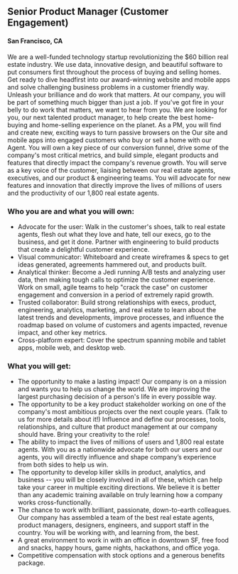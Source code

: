 ## Senior Product Manager (Customer Engagement)
#### San Francisco, CA

We are a well-funded technology startup revolutionizing the $60 billion real estate industry. We use data, innovative design, and beautiful software to put consumers first throughout the process of buying and selling homes. Get ready to dive headfirst into our award-winning website and mobile apps and solve challenging business problems in a customer friendly way. Unleash your brilliance and do work that matters. At our company, you will be part of something much bigger than just a job. If you've got fire in your belly to do work that matters, we want to hear from you.
We are looking for you, our next talented product manager, to help create the best home-buying and home-selling experience on the planet. As a PM, you will find and create new, exciting ways to turn passive browsers on the Our site and mobile apps into engaged customers who buy or sell a home with our Agent. You will own a key piece of our conversion funnel, drive some of the company's most critical metrics, and build simple, elegant products and features that directly impact the company's revenue growth.
You will serve as a key voice of the customer, liaising between our real estate agents, executives, and our product & engineering teams. You will advocate for new features and innovation that directly improve the lives of millions of users and the productivity of our 1,800 real estate agents.

### Who you are and what you will own:
+	Advocate for the user: Walk in the customer's shoes, talk to real estate agents, flesh out what they love and hate, tell our execs, go to the business, and get it done. Partner with engineering to build products that create a delightful customer experience.
+	Visual communicator: Whiteboard and create wireframes & specs to get ideas generated, agreements hammered out, and products built.
+	Analytical thinker: Become a Jedi running A/B tests and analyzing user data, then making tough calls to optimize the customer experience. Work on small, agile teams to help "crack the case" on customer engagement and conversion in a period of extremely rapid growth.
+	Trusted collaborator: Build strong relationships with execs, product, engineering, analytics, marketing, and real estate to learn about the latest trends and developments, improve processes, and influence the roadmap based on volume of customers and agents impacted, revenue impact, and other key metrics.
+	Cross-platform expert: Cover the spectrum spanning mobile and tablet apps, mobile web, and desktop web.

### What you will get:
+	The opportunity to make a lasting impact! Our company is on a mission and wants you to help us change the world. We are improving the largest purchasing decision of a person's life in every possible way.
+	The opportunity to be a key product stakeholder working on one of the company's most ambitious projects over the next couple years. (Talk to us for more details about it!) Influence and define our processes, tools, relationships, and culture that product management at our company should have. Bring your creativity to the role!
+	The ability to impact the lives of millions of users and 1,800 real estate agents. With you as a nationwide advocate for both our users and our agents, you will directly influence and shape company’s experience from both sides to help us win.
+	The opportunity to develop killer skills in product, analytics, and business -- you will be closely involved in all of these, which can help take your career in multiple exciting directions. We believe it is better than any academic training available on truly learning how a company works cross-functionally.
+	The chance to work with brilliant, passionate, down-to-earth colleagues. Our company has assembled a team of the best real estate agents, product managers, designers, engineers, and support staff in the country. You will be working with, and learning from, the best.
+	A great environment to work in with an office in downtown SF, free food and snacks, happy hours, game nights, hackathons, and office yoga.
+	Competitive compensation with stock options and a generous benefits package.
